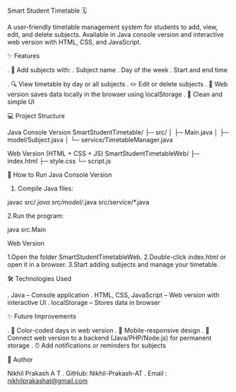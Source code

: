 Smart Student Timetable 🗓️

   A user-friendly timetable management system for students to add, view, edit, and delete subjects.
Available in Java console version and interactive web version with HTML, CSS, and JavaScript.

✨ Features

 . 📝 Add subjects with:
    . Subject name
    . Day of the week
    . Start and end time

. 🔍 View timetable by day or all subjects
. ✏️ Edit or delete subjects
. 💾 Web version saves data locally in the browser using localStorage
. 🎨 Clean and simple UI

💻 Project Structure

  Java Console Version
SmartStudentTimetable/
├─ src/
│  ├─ Main.java
│  ├─ model/Subject.java
│  └─ service/TimetableManager.java

Web Version (HTML + CSS + JS)
SmartStudentTimetableWeb/
├─ index.html
├─ style.css
└─ script.js

🚀 How to Run
Java Console Version

 1. Compile Java files:

   javac src/*.java src/model/*.java src/service/*.java

 2.Run the program:

   java src.Main

Web Version

 1.Open the folder SmartStudentTimetableWeb.
 2.Double-click index.html or open it in a browser.
 3.Start adding subjects and manage your timetable.
 
🛠️ Technologies Used

   . Java – Console application
   . HTML, CSS, JavaScript – Web version with interactive UI
   . localStorage – Stores data in browser

✨ Future Improvements

  . 🌈 Color-coded days in web version
  . 📱 Mobile-responsive design
  . 🔗 Connect web version to a backend (Java/PHP/Node.js) for permanent storage
  . ⏰ Add notifications or reminders for subjects

👤 Author

Nikhil Prakash A T
  . GitHub: Nikhil-Prakash-AT
  . Email : nikhilprakashat@gmail.com
